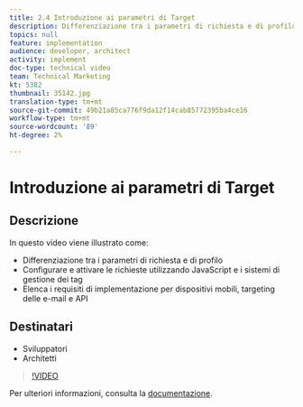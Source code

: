 ```yaml
---
title: 2.4 Introduzione ai parametri di Target
description: Differenziazione tra i parametri di richiesta e di profilo, Configurazione e attivazione delle richieste tramite JavaScript e i sistemi di gestione dei tag, Elenco dei requisiti di implementazione per dispositivi mobili, targeting delle e-mail e API
topics: null
feature: implementation
audience: developer, architect
activity: implement
doc-type: technical video
team: Technical Marketing
kt: 5382
thumbnail: 35142.jpg
translation-type: tm+mt
source-git-commit: 49b21a85ca776f9da12f14cab85772395ba4ce16
workflow-type: tm+mt
source-wordcount: '89'
ht-degree: 2%

---
```



# Introduzione ai parametri di Target

## Descrizione

In questo video viene illustrato come:

* Differenziazione tra i parametri di richiesta e di profilo
* Configurare e attivare le richieste utilizzando JavaScript e i sistemi di gestione dei tag
* Elenca i requisiti di implementazione per dispositivi mobili, targeting delle e-mail e API

## Destinatari

* Sviluppatori
* Architetti

>[!VIDEO](https://video.tv.adobe.com/v/35142/?quality=12)

Per ulteriori informazioni, consulta la [documentazione](https://docs.adobe.com/content/help/en/target/using/implement-target/implementing-target.html).
